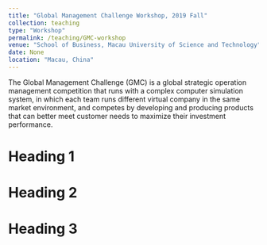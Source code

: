 ```yaml
---
title: "Global Management Challenge Workshop, 2019 Fall"
collection: teaching
type: "Workshop"
permalink: /teaching/GMC-workshop
venue: "School of Business, Macau University of Science and Technology"
date: None
location: "Macau, China"
---
```


The Global Management Challenge (GMC) is a global strategic operation management competition that runs with a complex computer simulation system, in which each team runs different virtual company in the same market environment, and competes by developing and producing products that can better meet customer needs to maximize their investment performance. 


Heading 1
======

Heading 2
======

Heading 3
======
